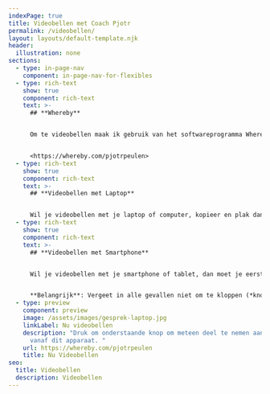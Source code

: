 ```yaml
---
indexPage: true
title: Videobellen met Coach Pjotr
permalink: /videobellen/
layout: layouts/default-template.njk
header:
  illustration: none
sections:
  - type: in-page-nav
    component: in-page-nav-for-flexibles
  - type: rich-text
    show: true
    component: rich-text
    text: >-
      ## **Whereby**


      Om te videobellen maak ik gebruik van het softwareprogramma Whereby. Whereby is heel gebruikersvriendelijk én maakt gebruik van vaste URL's. Of we nu een gratis adviesgesprek, kennismaking of coachsessies hebben ingepland, de URL blijft hetzelfde, namelijk:


      <https://whereby.com/pjotrpeulen>
  - type: rich-text
    show: true
    component: rich-text
    text: >-
      ## **Videobellen met Laptop**


      Wil je videobellen met je laptop of computer, kopieer en plak dan bovenstaande [link](https://whereby.com/pjotrpeulen) in een nieuw tabblad. Soms komt het voor dat firewalls het gesprek tegen houden, zeker op goed beveiligde werkcomputers. Zet deze firewalls tijdelijk uit of probeer deel te nemen via een andere browser of een ander apparaat.
  - type: rich-text
    show: true
    component: rich-text
    text: >-
      ## **Videobellen met Smartphone**


      Wil je videobellen met je smartphone of tablet, dan moet je eerst de app downloaden. Ga naar de [App Store](https://apps.apple.com/us/app/whereby-video-meetings/id878583078) of [Play Store](https://play.google.com/store/apps/details?id=appear.in.app&hl=en&gl=US) en download de app. Maak vervolgens een account aan. Zodra je wil deelnemen aan het gesprek klik je op 'join room' en type je mijn voor- en achternaam in: 'pjotrpeulen'.


      **Belangrijk**: Vergeet in alle gevallen niet om te kloppen (*knock*), wanneer je vanuit de wachtkamer wil deelnemen aan het gesprek.
  - type: preview
    component: preview
    image: /assets/images/gesprek-laptop.jpg
    linkLabel: Nu videobellen
    description: "Druk om onderstaande knop om meteen deel te nemen aan het gesprek
      vanaf dit apparaat. "
    url: https://whereby.com/pjotrpeulen
    title: Nu Videobellen
seo:
  title: Videobellen
  description: Videobellen
---
```

